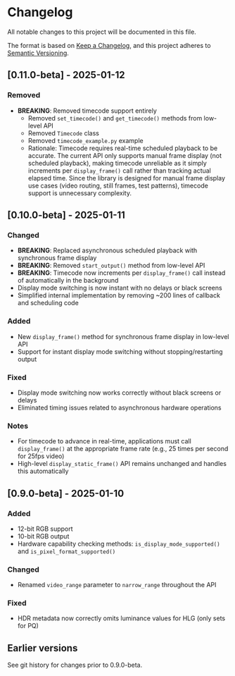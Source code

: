 # Changelog

All notable changes to this project will be documented in this file.

The format is based on [Keep a Changelog](https://keepachangelog.com/en/1.0.0/),
and this project adheres to [Semantic Versioning](https://semver.org/spec/v2.0.0.html).

## [0.11.0-beta] - 2025-01-12

### Removed
- **BREAKING**: Removed timecode support entirely
  - Removed `set_timecode()` and `get_timecode()` methods from low-level API
  - Removed `Timecode` class
  - Removed `timecode_example.py` example
  - Rationale: Timecode requires real-time scheduled playback to be accurate. The current API only supports manual frame display (not scheduled playback), making timecode unreliable as it simply increments per `display_frame()` call rather than tracking actual elapsed time. Since the library is designed for manual frame display use cases (video routing, still frames, test patterns), timecode support is unnecessary complexity.

## [0.10.0-beta] - 2025-01-11

### Changed
- **BREAKING**: Replaced asynchronous scheduled playback with synchronous frame display
- **BREAKING**: Removed `start_output()` method from low-level API
- **BREAKING**: Timecode now increments per `display_frame()` call instead of automatically in the background
- Display mode switching is now instant with no delays or black screens
- Simplified internal implementation by removing ~200 lines of callback and scheduling code

### Added
- New `display_frame()` method for synchronous frame display in low-level API
- Support for instant display mode switching without stopping/restarting output

### Fixed
- Display mode switching now works correctly without black screens or delays
- Eliminated timing issues related to asynchronous hardware operations

### Notes
- For timecode to advance in real-time, applications must call `display_frame()` at the appropriate frame rate (e.g., 25 times per second for 25fps video)
- High-level `display_static_frame()` API remains unchanged and handles this automatically

## [0.9.0-beta] - 2025-01-10

### Added
- 12-bit RGB support
- 10-bit RGB output
- Hardware capability checking methods: `is_display_mode_supported()` and `is_pixel_format_supported()`

### Changed
- Renamed `video_range` parameter to `narrow_range` throughout the API

### Fixed
- HDR metadata now correctly omits luminance values for HLG (only sets for PQ)

## Earlier versions

See git history for changes prior to 0.9.0-beta.
